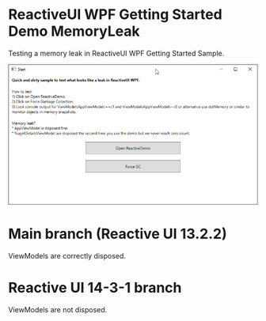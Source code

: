 # ReactiveUI WPF Getting Started Demo MemoryLeak
Testing a memory leak in ReactiveUI WPF Getting Started Sample.

![](Capture-01.png)

# Main branch (Reactive UI 13.2.2)
ViewModels are correctly disposed.

# Reactive UI 14-3-1 branch
ViewModels are not disposed.